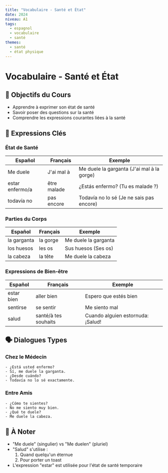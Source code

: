 ```yaml
---
title: "Vocabulaire - Santé et État"
date: 2024
niveau: A1
tags:
  - espagnol
  - vocabulaire
  - santé
themes:
  - santé
  - état physique
---
```


# Vocabulaire - Santé et État

## 🎯 Objectifs du Cours
- Apprendre à exprimer son état de santé
- Savoir poser des questions sur la santé
- Comprendre les expressions courantes liées à la santé

## 📝 Expressions Clés

### État de Santé
| Español | Français | Exemple |
|---------|----------|----------|
| Me duele | J'ai mal à | Me duele la garganta (J'ai mal à la gorge) |
| estar enfermo/a | être malade | ¿Estás enfermo? (Tu es malade ?) |
| todavía no | pas encore | Todavía no lo sé (Je ne sais pas encore) |

### Parties du Corps
| Español | Français | Exemple |
|---------|----------|----------|
| la garganta | la gorge | Me duele la garganta |
| los huesos | les os | Sus huesos (Ses os) |
| la cabeza | la tête | Me duele la cabeza |

### Expressions de Bien-être
| Español | Français | Exemple |
|---------|----------|----------|
| estar bien | aller bien | Espero que estés bien |
| sentirse | se sentir | Me siento mal |
| salud | santé/à tes souhaits | Cuando alguien estornuda: ¡Salud! |

## 🗣️ Dialogues Types

### Chez le Médecin
```español
- ¿Está usted enfermo?
- Sí, me duele la garganta.
- ¿Desde cuándo?
- Todavía no lo sé exactamente.
```

### Entre Amis
```español
- ¿Cómo te sientes?
- No me siento muy bien.
- ¿Qué te duele?
- Me duele la cabeza.
```

## 📌 À Noter
- "Me duele" (singulier) vs "Me duelen" (pluriel)
- "Salud" s'utilise :
  1. Quand quelqu'un éternue
  2. Pour porter un toast
- L'expression "estar" est utilisée pour l'état de santé temporaire
